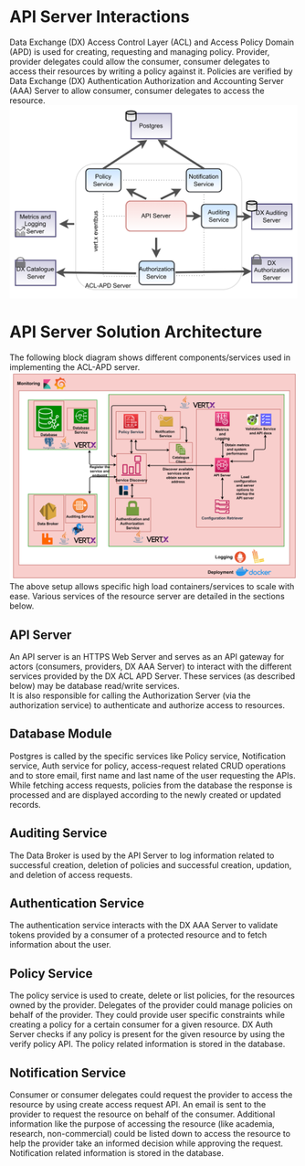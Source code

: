 # API Server Interactions
Data Exchange (DX) Access Control Layer (ACL) and Access Policy Domain (APD) is used for creating, requesting and managing policy. Provider, provider delegates could allow the consumer, consumer delegates to access their resources by writing a policy against it. Policies are verified by Data Exchange (DX) Authentication Authorization and Accounting Server (AAA) Server to allow consumer, consumer delegates to access the resource.
![Overview](acl-apd-overview.png)

# API Server Solution Architecture
The following block diagram shows different components/services used in implementing the ACL-APD server.
![Solution Architecture](acl-apd-solution-architecture.png)
The above setup allows specific high load containers/services to scale with ease. Various services of the resource server are detailed in the sections below.

## API Server
An API server is an HTTPS Web Server and serves as an API gateway for actors (consumers, providers, DX AAA Server) to interact with the different services provided by the DX ACL APD Server.
These services (as described below) may be database read/write services. <br>
It is also responsible for calling the Authorization Server (via the authorization service) to authenticate and authorize access to resources.

## Database Module
Postgres is called by the specific services like Policy service, Notification service, Auth service for policy, access-request related CRUD operations and to store email, first name and last name of the user requesting the APIs. While fetching access requests, policies from the database the response is processed and are displayed according to the newly created or updated records.

## Auditing Service
The Data Broker is used by the API Server to log information related to successful creation, deletion of policies and successful creation, updation, and deletion of access requests.

## Authentication Service
The authentication service interacts with the DX AAA Server to validate tokens provided by a consumer of a protected resource and to fetch information about the user.

## Policy Service
The policy service is used to create, delete or list policies, for the resources owned by the provider. Delegates of the provider could manage policies on behalf of the provider. They could provide user specific constraints while creating a policy for a certain consumer for a given resource. DX Auth Server checks if any policy is present for the given resource by using the verify policy API. The policy related information is stored in the database.

## Notification Service
Consumer or consumer delegates could request the provider to access the resource by using create access request API. An email is sent to the provider to request the resource on behalf of the consumer. Additional information like the purpose of accessing the resource (like academia, research, non-commercial) could be listed down to access the resource to help the provider take an informed decision while approving the request. Notification related information is stored in the database.